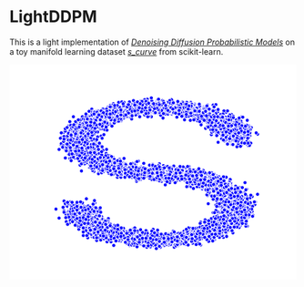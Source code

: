 # LightDDPM


This is a light implementation of [*Denoising Diffusion Probabilistic Models*](https://arxiv.org/abs/2006.11239) 
on a toy manifold learning dataset [*s_curve*](https://scikit-learn.org/stable/auto_examples/manifold/plot_compare_methods.html#sphx-glr-auto-examples-manifold-plot-compare-methods-py)
from scikit-learn.

![s_curve](s_curve.png)
